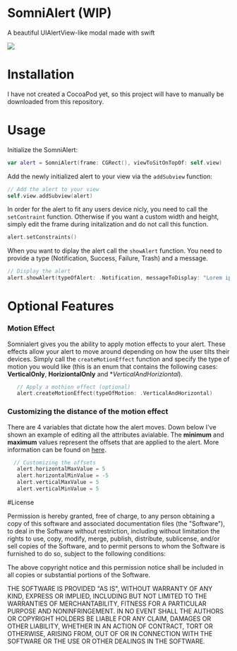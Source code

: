 # SomniAlert (WIP)
A beautiful UIAlertView-like modal made with swift

![](http://i.imgur.com/CZ9RS0A.png)

# Installation 
I have not created a CocoaPod yet, so this project will have to manually be downloaded from this repository. 

# Usage

Initialize the SomniAlert:

```swift
var alert = SomniAlert(frame: CGRect(), viewToSitOnTopOf: self.view)
```
Add the newly initialized alert to your view via the `addSubview` function:

```swift
// Add the alert to your view
self.view.addSubview(alert)
```

In order for the alert to fit any users device nicly, you need to call the `setContraint` function. Otherwise if you want a custom width and height, simply edit the frame during initalization and do not call this function.

```swift
alert.setConstraints()
```

When you want to diplay the alert call the `showAlert` function. You need to provide a type (Notification, Success, Failure, Trash) and a message. 

```swift
// Display the alert
alert.showAlert(typeOfAlert: .Notification, messageToDisplay: "Lorem ipsum dolor sit amet, consectetur adipiscing elit. Nunc in dolor eget dolor cursus cursus a eu nisi. Proin vulputate, augue a hendrerit dignissim, lectus dolor ullamcorper mi, a commodo nisl neque eget ex. Curabitur porta id dolor ut tempus. Sed semper ")
```

# Optional Features

### Motion Effect

Somnialert gives you the ability to apply motion effects to your alert. These effects allow your alert to move around depending on how the user tilts their devices. Simply call the `createMotionEffect` function and specify the type of motion you would like (this is an enum that contains the following cases: **VerticalOnly**, **HoriziontalOnly** and **VerticalAndHoriziontal*). 

```swift
   // Apply a mothion effect (optional)
   alert.createMotionEffect(typeOfMotion: .VerticalAndHorizontal)
```

### Customizing the distance of the motion effect

There are 4 variables that dictate how the alert moves. Down below I've shown an example of editing all the attributes avialable. The **minimum** and **maximum** values represent the offsets that are applied to the alert. More information can be found on [here](https://developer.apple.com/library/ios/documentation/UIKit/Reference/UIInterpolatingMotionEffect_class/index.html#//apple_ref/occ/instp/UIInterpolatingMotionEffect/minimumRelativeValue).

```swift
  // Customizing the offsets
   alert.horizontalMaxValue = 5
   alert.horizontalMinValue = -5
   alert.verticalMaxValue = 5
   alert.verticalMinValue = 5
```



#License

Permission is hereby granted, free of charge, to any person obtaining a copy of this software and associated documentation files (the "Software"), to deal in the Software without restriction, including without limitation the rights to use, copy, modify, merge, publish, distribute, sublicense, and/or sell copies of the Software, and to permit persons to whom the Software is furnished to do so, subject to the following conditions:

The above copyright notice and this permission notice shall be included in all copies or substantial portions of the Software.

THE SOFTWARE IS PROVIDED "AS IS", WITHOUT WARRANTY OF ANY KIND, EXPRESS OR IMPLIED, INCLUDING BUT NOT LIMITED TO THE WARRANTIES OF MERCHANTABILITY, FITNESS FOR A PARTICULAR PURPOSE AND NONINFRINGEMENT. IN NO EVENT SHALL THE AUTHORS OR COPYRIGHT HOLDERS BE LIABLE FOR ANY CLAIM, DAMAGES OR OTHER LIABILITY, WHETHER IN AN ACTION OF CONTRACT, TORT OR OTHERWISE, ARISING FROM, OUT OF OR IN CONNECTION WITH THE SOFTWARE OR THE USE OR OTHER DEALINGS IN THE SOFTWARE.
